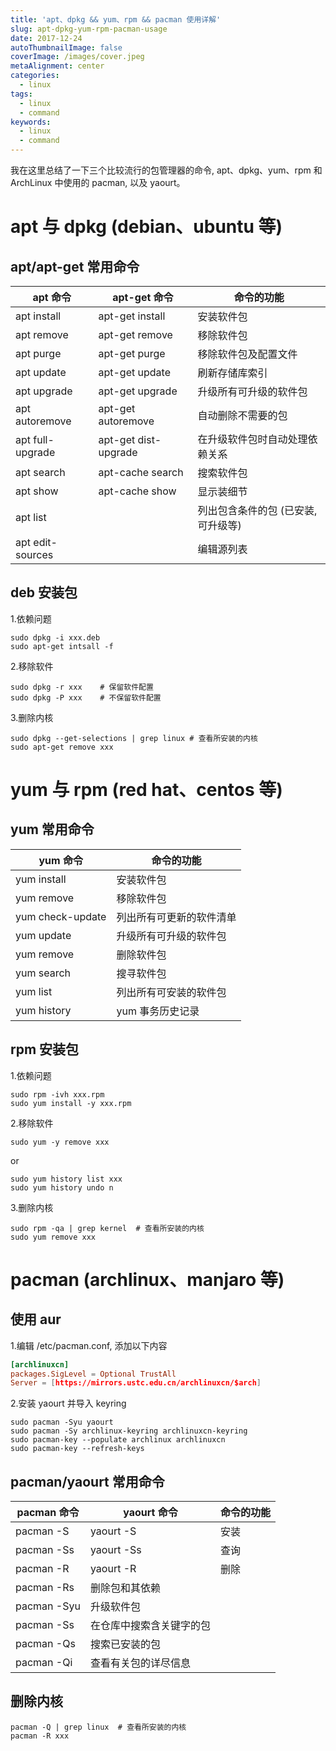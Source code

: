 ```yaml
---
title: 'apt、dpkg && yum、rpm && pacman 使用详解'
slug: apt-dpkg-yum-rpm-pacman-usage
date: 2017-12-24
autoThumbnailImage: false
coverImage: /images/cover.jpeg
metaAlignment: center
categories:
  - linux
tags:
  - linux
  - command
keywords:
  - linux
  - command
---
```


我在这里总结了一下三个比较流行的包管理器的命令, apt、dpkg、yum、rpm 和 ArchLinux 中使用的 pacman, 以及 yaourt。

<!--more-->

# apt 与 dpkg (debian、ubuntu 等)

## apt/apt-get 常用命令

| apt 命令         | apt-get 命令         | 命令的功能                          |
| ---------------- | -------------------- | ----------------------------------- |
| apt install      | apt-get install      | 安装软件包                          |
| apt remove       | apt-get remove       | 移除软件包                          |
| apt purge        | apt-get purge        | 移除软件包及配置文件                |
| apt update       | apt-get update       | 刷新存储库索引                      |
| apt upgrade      | apt-get upgrade      | 升级所有可升级的软件包              |
| apt autoremove   | apt-get autoremove   | 自动删除不需要的包                  |
| apt full-upgrade | apt-get dist-upgrade | 在升级软件包时自动处理依赖关系      |
| apt search       | apt-cache search     | 搜索软件包                          |
| apt show         | apt-cache show       | 显示装细节                          |
| apt list         |                      | 列出包含条件的包 (已安装, 可升级等) |
| apt edit-sources |                      | 编辑源列表                          |

## deb 安装包

1.依赖问题

```shell
sudo dpkg -i xxx.deb
sudo apt-get intsall -f
```

2.移除软件

```shell
sudo dpkg -r xxx    # 保留软件配置
sudo dpkg -P xxx    # 不保留软件配置
```

3.删除内核

```shell
sudo dpkg --get-selections | grep linux # 查看所安装的内核
sudo apt-get remove xxx
```

# yum 与 rpm (red hat、centos 等)

## yum 常用命令

| yum 命令         | 命令的功能               |
| ---------------- | ------------------------ |
| yum install      | 安装软件包               |
| yum remove       | 移除软件包               |
| yum check-update | 列出所有可更新的软件清单 |
| yum update       | 升级所有可升级的软件包   |
| yum remove       | 删除软件包               |
| yum search       | 搜寻软件包               |
| yum list         | 列出所有可安装的软件包   |
| yum history      | yum 事务历史记录         |

## rpm 安装包

1.依赖问题

```shell
sudo rpm -ivh xxx.rpm
sudo yum install -y xxx.rpm
```

2.移除软件

```shell
sudo yum -y remove xxx
```

or

```shell
sudo yum history list xxx
sudo yum history undo n
```

3.删除内核

```shell
sudo rpm -qa | grep kernel  # 查看所安装的内核
sudo yum remove xxx
```

# pacman (archlinux、manjaro 等)

## 使用 aur

1.编辑 /etc/pacman.conf, 添加以下内容

```conf
[archlinuxcn]
packages.SigLevel = Optional TrustAll
Server = [https://mirrors.ustc.edu.cn/archlinuxcn/$arch]
```

2.安装 yaourt 并导入 keyring

```shell
sudo pacman -Syu yaourt
sudo pacman -Sy archlinux-keyring archlinuxcn-keyring
sudo pacman-key --populate archlinux archlinuxcn
sudo pacman-key --refresh-keys
```

## pacman/yaourt 常用命令

| pacman 命令 | yaourt 命令              | 命令的功能 |
| ----------- | ------------------------ | ---------- |
| pacman -S   | yaourt -S                | 安装       |
| pacman -Ss  | yaourt -Ss               | 查询       |
| pacman -R   | yaourt -R                | 删除       |
| pacman -Rs  | 删除包和其依赖           |
| pacman -Syu | 升级软件包               |
| pacman -Ss  | 在仓库中搜索含关键字的包 |
| pacman -Qs  | 搜索已安装的包           |
| pacman -Qi  | 查看有关包的详尽信息     |

## 删除内核

```shell
pacman -Q | grep linux  # 查看所安装的内核
pacman -R xxx
```
